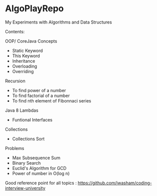 # AlgoPlayRepo

My Experiments with Algorithms and Data Structures

Contents:

OOP/ CoreJava Concepts
- Static Keyword
- This Keyword
- Inheritance
- Overloading
- Overriding

Recursion
- To find power of a number
- To find factorial of a number
- To find nth element of Fibonnaci series
  
Java 8 Lambdas
- Funtional Interfaces

Collections
- Collections Sort

Problems
- Max Subsequence Sum
- Binary Search
- Euclid's Algorithm for GCD
- Power of number in O(log n)


Good reference point for all topics : https://github.com/jwasham/coding-interview-university
